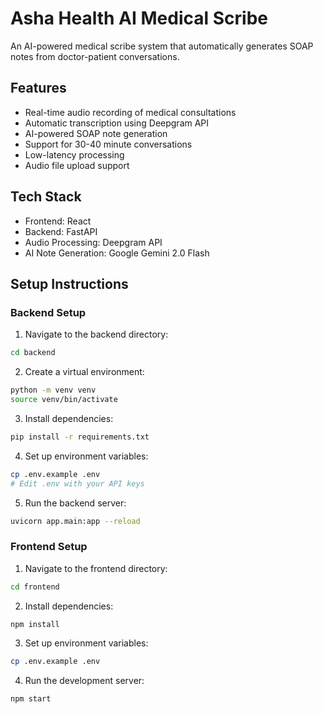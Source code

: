 # Asha Health AI Medical Scribe

An AI-powered medical scribe system that automatically generates SOAP notes from doctor-patient conversations.

## Features

- Real-time audio recording of medical consultations
- Automatic transcription using Deepgram API
- AI-powered SOAP note generation
- Support for 30-40 minute conversations
- Low-latency processing
- Audio file upload support

## Tech Stack

- Frontend: React
- Backend: FastAPI
- Audio Processing: Deepgram API
- AI Note Generation: Google Gemini 2.0 Flash

## Setup Instructions

### Backend Setup

1. Navigate to the backend directory:
```bash
cd backend
```

2. Create a virtual environment:
```bash
python -m venv venv
source venv/bin/activate 
```

3. Install dependencies:
```bash
pip install -r requirements.txt
```

4. Set up environment variables:
```bash
cp .env.example .env
# Edit .env with your API keys
```

5. Run the backend server:
```bash
uvicorn app.main:app --reload
```

### Frontend Setup

1. Navigate to the frontend directory:
```bash
cd frontend
```

2. Install dependencies:
```bash
npm install
```

3. Set up environment variables:
```bash
cp .env.example .env
```

4. Run the development server:
```bash
npm start
```
